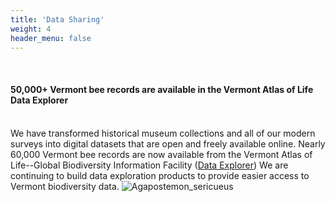 ```yaml
---
title: 'Data Sharing'
weight: 4
header_menu: false
---
```

<br>
<div class="lead">
<h4> 50,000+ Vermont bee records are available in the Vermont Atlas of Life Data Explorer</h4>
</div>
<br>
We have transformed historical museum collections and all of our modern surveys into digital datasets that are open and freely available online. Nearly 60,000 Vermont bee records are now available from the Vermont Atlas of Life--Global Biodiversity Information Facility (<a href="https://val.vtecostudies.org/gbif-explorer/?taxonKey=4334&taxonKey=7901&taxonKey=7908&taxonKey=4345&taxonKey=7905&taxonKey=7911&view=MAP">Data Explorer</a>)
We are continuing to build data exploration products to provide easier access to Vermont biodiversity data.


<img alt="Agapostemon_sericueus" title="Silky Striped Sweat Bee (<i>Agapostemon-sericeus</i>)" src="https://stateofbees.vtatlasoflife.org/images/Silky-Striped-Sweat-Bee-Agapostemon-sericeus_KPMcFarland.jpg" style="width:75% align:center">
